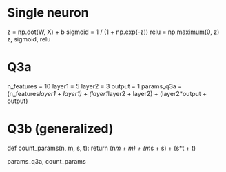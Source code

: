 # Single neuron
z = np.dot(W, X) + b
sigmoid = 1 / (1 + np.exp(-z))
relu = np.maximum(0, z)
z, sigmoid, relu
# Q3a
n_features = 10
layer1 = 5
layer2 = 3
output = 1
params_q3a = (n_features*layer1 + layer1) + (layer1*layer2 + layer2) + (layer2*output + output)
# Q3b (generalized)
def count_params(n, m, s, t):
    return (n*m + m) + (m*s + s) + (s*t + t)

params_q3a, count_params
